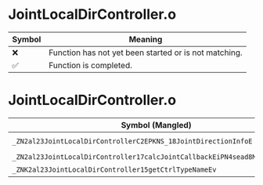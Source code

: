 # JointLocalDirController.o
| Symbol | Meaning 
| ------------- | ------------- 
| :x: | Function has not yet been started or is not matching. 
| :white_check_mark: | Function is completed. 


# JointLocalDirController.o
| Symbol (Mangled) | Symbol (Demangled) | Decompiled? |
| ------------- |  ------------- | ------------- |
| `_ZN2al23JointLocalDirControllerC2EPKNS_18JointDirectionInfoE` | `al::JointLocalDirController::JointLocalDirController(al::JointDirectionInfo const*)` | :white_check_mark: |
| `_ZN2al23JointLocalDirController17calcJointCallbackEiPN4sead8Matrix34IfEE` | `al::JointLocalDirController::calcJointCallback(int,sead::Matrix34<float> *)` | :white_check_mark: |
| `_ZNK2al23JointLocalDirController15getCtrlTypeNameEv` | `al::JointLocalDirController::getCtrlTypeName(void)const` | :white_check_mark: |
